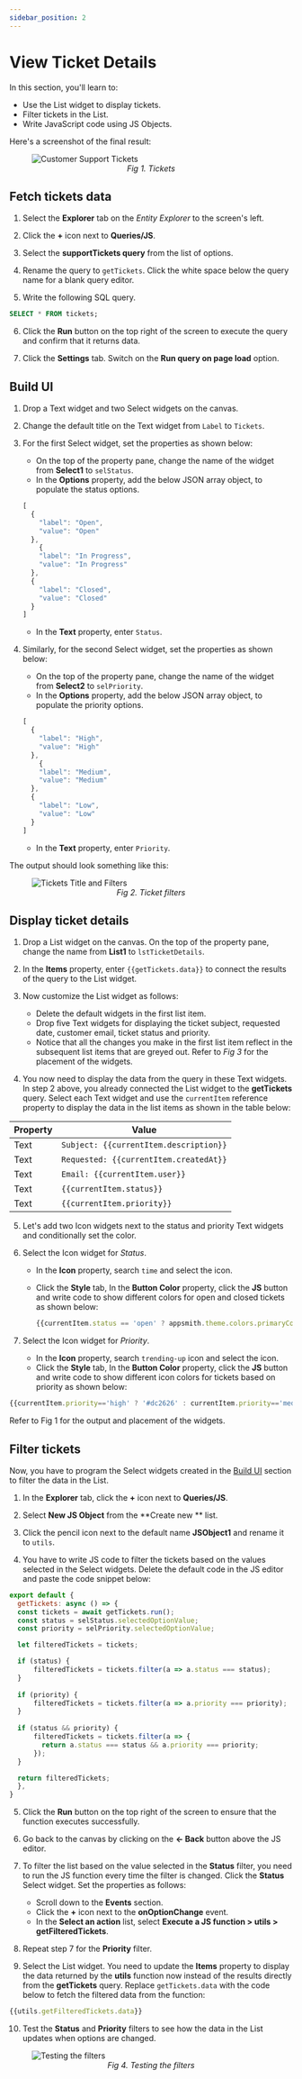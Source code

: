 ```yaml
---
sidebar_position: 2
---
```


# View Ticket Details

In this section, you'll learn to:
* Use the List widget to display tickets.
* Filter tickets in the List.
* Write JavaScript code using JS Objects.

Here's a screenshot of the final result:

<figure>
  <img src="/img/customer-support-tool-tickets.png" style= {{width:"100%", height:"auto"}} alt="Customer Support Tickets"/>
  <figcaption align = "center"><i>Fig 1. Tickets</i></figcaption>
</figure>

## Fetch tickets data

1. Select the **Explorer** tab on the *Entity Explorer* to the screen's left. 

2. Click the **+** icon next to **Queries/JS**. 

3. Select the **supportTickets query** from the list of options. 

4. Rename the query to `getTickets`. Click the white space below the query name for a blank query editor.  

5. Write the following SQL query.
  ```sql
  SELECT * FROM tickets;
  ```

6. Click the **Run** button on the top right of the screen to execute the query and confirm that it returns data.

7. Click the **Settings** tab. Switch on the **Run query on page load** option.

## Build UI

1. Drop a Text widget and two Select widgets on the canvas.

2. Change the default title on the Text widget from `Label` to `Tickets`.

3. For the first Select widget, set the properties as shown below:
    - On the top of the property pane, change the name of the widget from **Select1** to `selStatus`.
    - In the **Options** property, add the below JSON array object, to populate the status options.

    ```javascript
    [
      {
        "label": "Open",
        "value": "Open"
      },
	    {
        "label": "In Progress",
        "value": "In Progress"
      },
      {
        "label": "Closed",
        "value": "Closed"
      }
    ]
    ```
    - In the **Text** property, enter `Status`.
5. Similarly, for the second Select widget, set the properties as shown below: 
    - On the top of the property pane, change the name of the widget from **Select2** to `selPriority`.
    - In the **Options** property, add the below JSON array object, to populate the priority options.

    ```javascript
    [
      {
        "label": "High",
        "value": "High"
      },
	    {
        "label": "Medium",
        "value": "Medium"
      },
      {
        "label": "Low",
        "value": "Low"
      }
    ]
    ```
    - In the **Text** property, enter `Priority`.
  
  The output should look something like this: 

<figure>
  <img src="/img/tickets-title-filters-button.png" style= {{width:"800px", height:"auto"}} alt="Tickets Title and Filters"/>
  <figcaption align = "center"><i>Fig 2. Ticket filters</i></figcaption>
</figure>

## Display ticket details

1. Drop a List widget on the canvas. On the top of the property pane, change the name from **List1** to `lstTicketDetails`.

2. In the **Items** property, enter `{{getTickets.data}}` to connect the results of the query to the List widget.

3. Now customize the List widget as follows: 
    - Delete the default widgets in the first list item. 
    - Drop five Text widgets for displaying the ticket subject, requested date, customer email, ticket status and priority. 
    - Notice that all the changes you make in the first list item reflect in the subsequent list items that are greyed out. Refer to *Fig 3* for the placement of the widgets. 

4. You now need to display the data from the query in these Text widgets. In step 2 above, you already connected the List widget to the **getTickets** query. Select each Text widget and use the `currentItem` reference property to display the data in the list items as shown in the table below: 

  | Property                     |Value                                              |
  | -------------------------- | ------------------------------------------------- | 
  | Text  |  `Subject: {{currentItem.description}}` |
  | Text   | `Requested: {{currentItem.createdAt}}`  |
  | Text  | `Email: {{currentItem.user}}` |
  | Text  | `{{currentItem.status}}` |
  | Text  | `{{currentItem.priority}}` |

5. Let's add two Icon widgets next to the status and priority Text widgets and conditionally set the color. 

6. Select the Icon widget for *Status*. 

    - In the **Icon** property, search `time` and select the icon.
    - Click the **Style** tab, In the **Button Color** property, click the **JS** button and write code to show different colors for open and closed tickets as shown below:

      ```javascript
      {{currentItem.status == 'open' ? appsmith.theme.colors.primaryColor : currentItem.status == 'closed'? '#16a34a': currentItem.status == 'in-progress' ? '#eab308': undefined}}
      ```
7. Select the Icon widget for *Priority*. 

   - In the **Icon** property, search `trending-up` icon and select the icon.
   - Click the **Style** tab, In the **Button Color** property, click the **JS** button and write code to show different icon colors for tickets based on priority as shown below:
   
  ```javascript
  {{currentItem.priority=='high' ? '#dc2626' : currentItem.priority=='medium' ? '#2563eb': currentItem.priority=='low' ? '#facc15' : undefined}}
  ```
Refer to Fig 1 for the output and placement of the widgets. 

## Filter tickets

Now, you have to program the Select widgets created in the [Build UI](#build-ui) section to filter the data in the List.

1. In the **Explorer** tab, click the **+** icon next to **Queries/JS**. 

2. Select **New JS Object** from the **Create new ** list.

3. Click the pencil icon next to the default name **JSObject1** and rename it to `utils`.

4. You have to write JS code to filter the tickets based on the values selected in the Select widgets. Delete the default code in the JS editor and paste the code snippet below:

  ```javascript
  export default {
    getTickets: async () => {
    const tickets = await getTickets.run();
    const status = selStatus.selectedOptionValue;
    const priority = selPriority.selectedOptionValue;

    let filteredTickets = tickets;

    if (status) {
	    filteredTickets = tickets.filter(a => a.status === status);
    }
	 
    if (priority) {
	    filteredTickets = tickets.filter(a => a.priority === priority);
    }
	 
    if (status && priority) {
	    filteredTickets = tickets.filter(a => {
		  return a.status === status && a.priority === priority;
	    });
    }

    return filteredTickets;
    },	
  }
  ```
5. Click the **Run** button on the top right of the screen to ensure that the function executes successfully. 

6. Go back to the canvas by clicking on the **← Back** button above the JS editor.

7. To filter the list based on the value selected in the **Status** filter, you need to run the JS function every time the filter is changed. Click the **Status** Select widget. Set the properties as follows:
    - Scroll down to the **Events** section.
    - Click the **+** icon next to the **onOptionChange** event.
    - In the **Select an action** list, select **Execute a JS function > utils > getFilteredTickets**.

8. Repeat step 7 for the **Priority** filter.

9. Select the List widget. You need to update the **Items** property to display the data returned by the **utils** function now instead of the results directly from the **getTickets** query. Replace `getTickets.data` with the code below to fetch the filtered data from the function: 
  ```javascript
  {{utils.getFilteredTickets.data}}
  ```

10. Test the **Status** and **Priority** filters to see how the data in the List updates when options are changed.

<figure>
  <img src="/img/ticket-filters.gif" style= {{width:"800px", height:"auto"}} alt="Testing the filters"/>
  <figcaption align = "center"><i>Fig 4. Testing the filters</i></figcaption>
</figure>